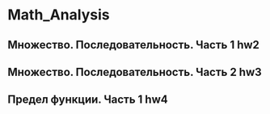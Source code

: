 # Math_Analysis
## Множество. Последовательность. Часть 1 hw2
## Множество. Последовательность. Часть 2 hw3
## Предел функции. Часть 1 hw4
